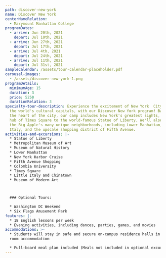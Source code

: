 ```yaml
---
path: discover-new-york
name: Discover New York
centerNameRelation:
  - Marymount Manhattan College
programDates:
  - arrive: Jun 20th, 2021
    depart: Jul 10th, 2021
  - arrive: Jun 27th, 2021
    depart: Jul 17th, 2021
  - arrive: Jul 4th, 2021
    depart: Jul 24th, 2021
  - arrive: Jul 11th, 2021
    depart: Jul 31st, 2021
sampleCalendar: /assets/tour-calendar-placeholder.pdf
carousel-images:
  - /assets/discover-new-york-1.png
programDetails:
  minimumAge: 15
  duration: 3
  price: 5250
  durationRelation: 3
specialty-tour-description: Experience the excitement of New York  City, one of
  the world's cultural capitals, with our Discover New York program! Based in
  the heart of the city, our camp includes New York's greatest sights, from the
  hub of Times Square to the world-famous Statue of Liberty. We'll also explore
  the Big Apple's many unique neighborhoods, including Lower Manhattan, Little
  Italy, and the upscale shopping district of Fifth Avenue.
activities-and-excursions: |-
  * Statue of Liberty
  * Metropolitan Museum of Art
  * Museum of Natural History
  * Lower Manhattan
  * New York Harbor Cruise
  * Fifth Avenue Shopping
  * Colombia University
  * Times Square
  * Little Italy and Chinatown
  * Museum of Modern Art



  ### Optional Tours:

  * Washington DC Weekend
  * Six Flags Amusement Park
features: |-
  * 18 English lessons per week
  * Evening activities, including dances, parties, games, and movies
accommodations: >-
  * Students will stay in safe and secure on-campus residence halls in shared
  room accommodation 

  * Full-board meal plan included (Meals not included in optional excursions)
---
```


